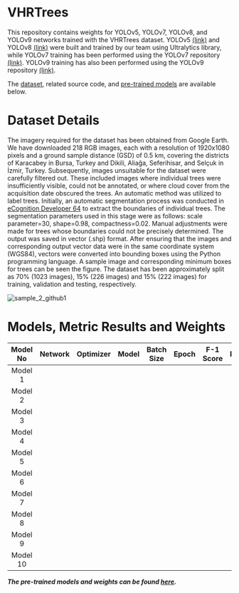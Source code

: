 # VHRTrees

This repository contains weights for YOLOv5, YOLOv7, YOLOv8, and YOLOv9 networks trained with the VHRTrees dataset. YOLOv5 [(link)](https://github.com/ultralytics/yolov5) and YOLOv8 [(link)](https://github.com/ultralytics/ultralytics) were built and trained by our team using Ultralytics library, while YOLOv7 training has been performed using the YOLOv7 repository [(link)](https://github.com/WongKinYiu/yolov7). YOLOv9 training has also been performed using the YOLOv9 repository [(link)](https://github.com/WongKinYiu/yolov9).

The [dataset](https://github.com/ultralytics/ultralytics), related source code, and [pre-trained models](https://github.com/ultralytics/ultralytics) are available below.

# Dataset Details
The imagery required for the dataset has been obtained from Google Earth. We have downloaded 218 RGB images, each with a resolution of 1920x1080 pixels and a ground sample distance (GSD) of 0.5 km, covering the districts of Karacabey in Bursa, Turkey and Dikili, Aliağa, Seferihisar, and Selçuk in İzmir, Turkey. Subsequently, images unsuitable for the dataset were carefully filtered out. These included images where individual trees were insufficiently visible, could not be annotated, or where cloud cover from the acquisition date obscured the trees. An automatic method was utilized to label trees. Initially, an automatic segmentation process was conducted in [eCognition Developer 64](https://geospatial.trimble.com/en/products/software/trimble-ecognition) to extract the boundaries of individual trees. The segmentation parameters used in this stage were as follows: scale parameter=30, shape=0.98, compactness=0.02. Manual adjustments were made for trees whose boundaries could not be precisely determined. The output was saved in vector (.shp) format. After ensuring that the images and corresponding output vector data were in the same coordinate system (WGS84), vectors were converted into bounding boxes using the Python programming language. A sample image and corresponding minimum boxes for trees can be seen the figure. The dataset has been approximately split as 70% (1023 images), 15% (226 images) and 15% (222 images) for training, validation and testing, respectively.

![sample_2_github1](https://github.com/sulenurtopgul/VHRTrees/assets/109470455/47e94be5-c3af-4770-b5b8-cb09330a6605)

# Models, Metric Results and Weights

| Model No | Network | Optimizer | Model | Batch Size | Epoch | F-1 Score | Precision | Recall | mAP50 | mAP50-95 |
|:--------:|:-------:|:---------:|:-----:|:----------:|:-----:|:---------:|:---------:|:------:|:-----:|:--------:|
| Model 1  |         |           |       |            |       |           |           |        |       |          |
| Model 2  |         |           |       |            |       |           |           |        |       |          |
| Model 3  |         |           |       |            |       |           |           |        |       |          |
| Model 4  |         |           |       |            |       |           |           |        |       |          |
| Model 5  |         |           |       |            |       |           |           |        |       |          |
| Model 6  |         |           |       |            |       |           |           |        |       |          |
| Model 7  |         |           |       |            |       |           |           |        |       |          |
| Model 8  |         |           |       |            |       |           |           |        |       |          |
| Model 9  |         |           |       |            |       |           |           |        |       |          |
| Model 10 |         |           |       |            |       |           |           |        |       |          |

***The pre-trained models and weights can be found [here](https://github.com/sulenurtopgul/VHRTrees/assets/109470455/47e94be5-c3af-4770-b5b8-cb09330a6605).*** 


